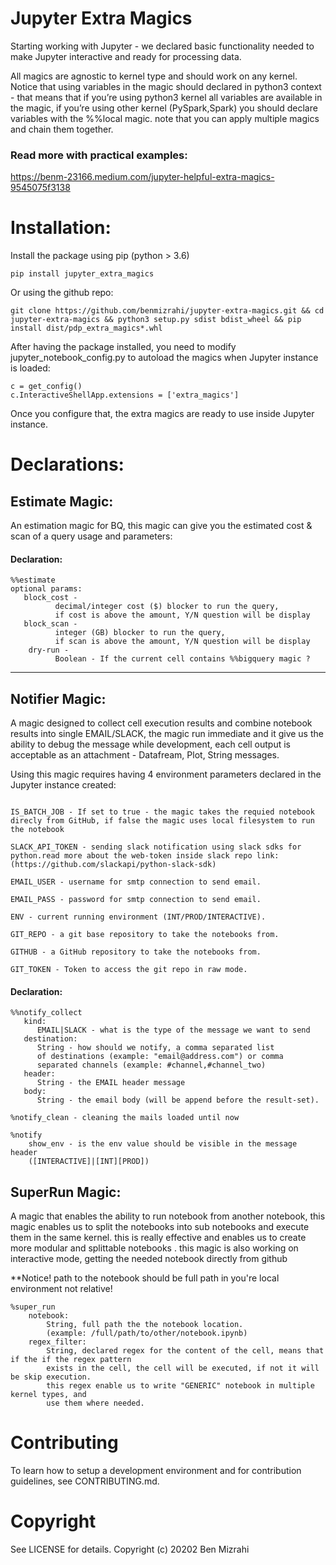 # Jupyter Extra Magics

Starting working with Jupyter - we declared basic functionality needed to make Jupyter interactive and ready for processing data.   

All magics are agnostic to kernel type  and should work on any kernel. Notice that using variables in the magic should declared in python3 context - that means that if you’re using python3 kernel all variables are available in the magic, if you’re using other kernel (PySpark,Spark) you should declare variables with the %%local magic. note that you can apply multiple magics and chain them together.

### Read more with practical examples:

https://benm-23166.medium.com/jupyter-helpful-extra-magics-9545075f3138

# Installation:

Install the package using pip (python > 3.6)
```
pip install jupyter_extra_magics
```
Or using the github repo:

```
git clone https://github.com/benmizrahi/jupyter-extra-magics.git && cd jupyter-extra-magics && python3 setup.py sdist bdist_wheel && pip install dist/pdp_extra_magics*.whl
```
After having the package installed, you need to modify jupyter_notebook_config.py to autoload the magics when Jupyter instance is loaded:

```
c = get_config()
c.InteractiveShellApp.extensions = ['extra_magics']
```

Once you configure that, the extra magics are ready to use inside Jupyter instance.

# Declarations: 

## Estimate Magic:  

An estimation magic for BQ, this magic can give you the estimated cost & scan of a query usage and parameters:

####  Declaration:

```
%%estimate
optional params: 
   block_cost -
          decimal/integer cost ($) blocker to run the query, 
          if cost is above the amount, Y/N question will be display
   block_scan -
          integer (GB) blocker to run the query, 
          if scan is above the amount, Y/N question will be display
    dry-run -
          Boolean - If the current cell contains %%bigquery magic ?
```

----
## Notifier Magic:  

A magic designed to collect cell execution results and combine notebook results into single EMAIL/SLACK, the magic run immediate and it give us the ability to debug the message while development, each cell output is acceptable as an attachment - Datafream,  Plot, String messages.

Using this magic requires having 4 environment parameters declared in the Jupyter instance created:  

```

IS_BATCH_JOB - If set to true - the magic takes the requied notebook direcly from GitHub, if false the magic uses local filesystem to run the notebook

SLACK_API_TOKEN - sending slack notification using slack sdks for python.read more about the web-token inside slack repo link: (https://github.com/slackapi/python-slack-sdk)   

EMAIL_USER - username for smtp connection to send email.   

EMAIL_PASS - password for smtp connection to send email.   

ENV - current running environment (INT/PROD/INTERACTIVE).

GIT_REPO - a git base repository to take the notebooks from.

GITHUB - a GitHub repository to take the notebooks from.

GIT_TOKEN - Token to access the git repo in raw mode.

```

####  Declaration:

```
%%notify_collect 
   kind:
      EMAIL|SLACK - what is the type of the message we want to send
   destination:
      String - how should we notify, a comma separated list 
      of destinations (example: "email@address.com") or comma    
      separated channels (example: #channel,#channel_two)
   header:
      String - the EMAIL header message 
   body:
      String - the email body (will be append before the result-set).

%notify_clean - cleaning the mails loaded until now

%notify 
    show_env - is the env value should be visible in the message header 
    ([INTERACTIVE]|[INT][PROD])
```

## SuperRun Magic:

A magic that enables the ability to run notebook from another notebook, this magic enables us to split the notebooks into sub notebooks and execute them in the same kernel. this is really effective and enables us to create more modular and splittable notebooks . this magic is also working on interactive mode, getting the needed notebook directly from github 

**Notice! path to the notebook should be full path in you're local environment not relative!  

```
%super_run 
    notebook: 
        String, full path the the notebook location.
        (example: /full/path/to/other/notebook.ipynb)
    regex_filter: 
        String, declared regex for the content of the cell, means that if the if the regex pattern
        exists in the cell, the cell will be executed, if not it will be skip execution.
        this regex enable us to write "GENERIC" notebook in multiple kernel types, and 
        use them where needed.
```


# Contributing

To learn how to setup a development environment and for contribution guidelines, see CONTRIBUTING.md.   




# Copyright
See LICENSE for details. Copyright (c) 20202 Ben Mizrahi

